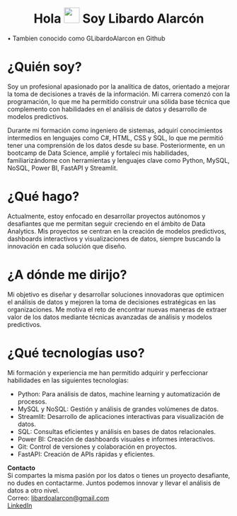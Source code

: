 <h1 align="center"><b> Hola </b><img src="https://media.giphy.com/media/hvRJCLFzcasrR4ia7z/giphy.gif" width="35"><b> Soy Libardo Alarcón </b></h1> 
• Tambien conocido como GLibardoAlarcon en Github

# ¿Quién soy?
Soy un profesional apasionado por la analítica de datos, orientado a mejorar la toma de decisiones a través de la información. Mi carrera comenzó con la programación, lo que me ha permitido construir una sólida base técnica que complemento con habilidades en el análisis de datos y desarrollo de modelos predictivos.

Durante mi formación como ingeniero de sistemas, adquirí conocimientos intermedios en lenguajes como C#, HTML, CSS y SQL, lo que me permitió tener una comprensión de los datos desde su base. Posteriormente, en un bootcamp de Data Science, amplié y fortalecí mis habilidades, familiarizándome con herramientas y lenguajes clave como Python, MySQL, NoSQL, Power BI, FastAPI y Streamlit.

# ¿Qué hago?
Actualmente, estoy enfocado en desarrollar proyectos autónomos y desafiantes que me permitan seguir creciendo en el ámbito de Data Analytics. Mis proyectos se centran en la creación de modelos predictivos, dashboards interactivos y visualizaciones de datos, siempre buscando la innovación en cada solución que diseño.

# ¿A dónde me dirijo?
Mi objetivo es diseñar y desarrollar soluciones innovadoras que optimicen el análisis de datos y mejoren la toma de decisiones estratégicas en las organizaciones. Me motiva el reto de encontrar nuevas maneras de extraer valor de los datos mediante técnicas avanzadas de análisis y modelos predictivos.

# ¿Qué tecnologías uso?
Mi formación y experiencia me han permitido adquirir y perfeccionar habilidades en las siguientes tecnologías:

- Python: Para análisis de datos, machine learning y automatización de procesos.
- MySQL y NoSQL: Gestión y análisis de grandes volúmenes de datos.
- Streamlit: Desarrollo de aplicaciones interactivas para visualización de datos.
- SQL: Consultas eficientes y análisis en bases de datos relacionales.
- Power BI: Creación de dashboards visuales e informes interactivos.
- Git: Control de versiones y colaboración en proyectos.
- FastAPI: Creación de APIs rápidas y eficientes. <br>

**Contacto** <br>
Si compartes la misma pasión por los datos o tienes un proyecto desafiante, no dudes en contactarme. Juntos podemos innovar y llevar el análisis de datos a otro nivel.<br>
Correo: libardoalarcon@gmail.com <br>
[LinkedIn](www.linkedin.com/in/libardo-alarcon-b7b8ab237)


